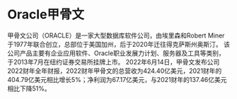 # 

# Oracle甲骨文

甲骨文公司（ORACLE）是一家大型数据库软件公司，由埃里森和Robert Miner于1977年联合创立，总部位于美国加州，后于2020年迁往得克萨斯州奥斯汀。
该公司产品主要有企业应用软件、Oracle职业发展力计划、服务器及工具等类别，于2013年7月在纽约证券交易所挂牌上市。
2022年6月14日，甲骨文发布公司2022财年全年财报，2022财年甲骨文的总营收为424.40亿美元，2021财年的404.79亿美元相比增长5%；净利润为67.17亿美元，与2021财年的137.46亿美元相比下降51%。

